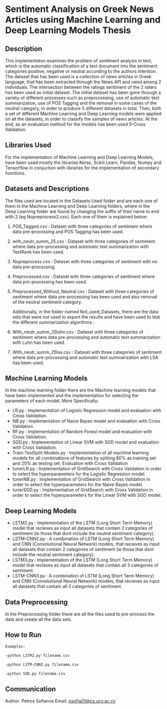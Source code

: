 Sentiment Analysis on Greek News Articles using Machine Learning and Deep Learning Models Thesis
====================

## Description

   This implementaton examines the problem of sentiment analysis in text, which is the automatic classification of a text document into the sentiment categories positive, negative or neutral according to the authors intention. The dataset that has been used is a collection of news articles in Greek language, that has been extracted through the News API and rated among 2 individuals. The intersection between the ratings sentiment of the 2 raters has been used as initial dataset. The initial dataset has been gone through a variety of different processes such as preprocessing, use of automatic text summarization, use of POS Tagging and the removal in some cases of the neutral category, in order to produce 5 different datasets in total. Then, both a set of different Machine Learning and Deep Learning models were applied on all the datasets, in order to classify the samples of news articles. At the end, as an evaluation method for the models has been used 5-Cross Validation.

 
## Libraries Used

   For the implementation of Machine Learning and Deep Learning Models, have been used mostly the libraries Keras, Scikit Learn, Pandas, Numpy and Tensorflow in conjuction with libraries for the implementation of secondary functions.


## Datasets and Descriptions

   The files used are located in the Datasets Used folder and are each one of them in the Machine Learning and Deep Learning folders, where in the Deep Learning folder are found by changing the suffix of their name to end with 2 (eg Nopreprocess2.csv). Each one of them is explained below:


1. POS_Tagged.csv : Dataset with three categories of sentiment where data pre-processing and POS Tagging has been used.

2. with_neutr_summ_25.csv : Dataset with three categories of sentiment where data pre-processing and automatic text summarization with TextRank has been used.

3. Nopreprocess.csv :  Dataset with three categories of sentiment with no data pre-processing.

4. Preprocessed.csv : Dataset with three categories of sentiment where data pre-processing has been used.

5. Preprocessed_Without_Neutral.csv : Dataset with three categories of sentiment where data pre-processing has been used and also removal of the neutral sentiment category.


   Additionally, in the folder named Not_used_Datasets, there are the data sets that were not used to export the results and have been used to test the different summarization algorithms :

1. With_neutr_summ_25luhn.csv : Dataset with three categories of sentiment where data pre-processing and automatic text summarization with Luhn has been used. 

2. With_neutr_summ_25lsa.csv : Dataset with three categories of sentiment where data pre-processing and automatic text summarization with LSA has been used.

## Machine Learning Models

   In the machine learning folder there are the Machine learning models that have been implemented and the implementation for selecting the parameters of each model. More Specifically:

* LR.py : Implementation of Logistic Regression model and evaluation with Cross Validation.
* NB.py : Implementation of Naive Bayes model and evaluation with Cross Validation.
* RF.py : Implementation of Random Forest model and evaluation with Cross Validation.
* SGD.py : Implementation of Linear SVM with SGD model and evaluation with Cross Validation.
* Train-TestSplit-Models.py : Implementation of all machine learning models for all combinations of features by spliting 80% as training set and 20% as testing set. Evaluation with Cross Validation
* tunerLR.py : Implementation of GridSearch with Cross Validation in order to select the hyperparameters for the Logistic Regression model.
* tunerNB.py : Implementation of GridSearch with Cross Validation in order to select the hyperparameters for the Naive Bayes model.
* tunerSGD.py : Implementation of GridSearch with Cross Validation in order to select the hyperparameters for the Linear SVM with SGD model.

## Deep Learning Models

* LSTM2.py : Implementation of the LSTM (Long Short Term Memory) model that recieves as input all datasets that contain 2 categories of sentiment (ie those that dont include the neutral sentiment category).
* LSTM-CNN2.py : A combination of LSTM (Long Short Term Memory) and CNN (Convolutional Neural Network) models, that recieves as input all datasets that contain 2 categories of sentiment (ie those that dont include the neutral sentiment category).
* LSTM3.py : Implementation of the LSTM (Long Short Term Memory) model that recieves as input all datasets that contain all 3 categories of sentiment.
* LSTM-CNN3.py : A combination of LSTM (Long Short Term Memory) and CNN (Convolutional Neural Network) models, that recieves as input all datasets that contain all 3 categories of sentiment.

## Data Preprocessing

   In the Preprocessing folder there are all the files used to pre-process the data and create all the data sets.

## How to Run
```bash
Examples: 

-python LSTM2.py filename.csv

-python LSTM-CNN3.py filename.csv

-python SGD.py filename.csv
```

## Communication

Author: Petros Sofianos
Email: psofia01@cs.ucy.ac.cy

